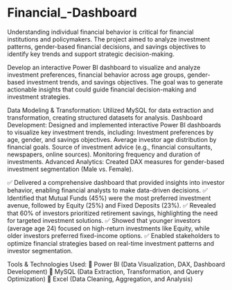 # Financial_-Dashboard
Understanding individual financial behavior is critical for financial institutions and policymakers. The project aimed to analyze investment patterns, gender-based financial decisions, and savings objectives to identify key trends and support strategic decision-making.

Develop an interactive Power BI dashboard to visualize and analyze investment preferences, financial behavior across age groups, gender-based investment trends, and savings objectives. The goal was to generate actionable insights that could guide financial decision-making and investment strategies.

Data Modeling & Transformation: Utilized MySQL for data extraction and transformation, creating structured datasets for analysis.
Dashboard Development: Designed and implemented interactive Power BI dashboards to visualize key investment trends, including:
Investment preferences by age, gender, and savings objectives.
Average investor age distribution by financial goals.
Source of investment advice (e.g., financial consultants, newspapers, online sources).
Monitoring frequency and duration of investments.
Advanced Analytics:
Created DAX measures for gender-based investment segmentation (Male vs. Female).

✅ Delivered a comprehensive dashboard that provided insights into investor behavior, enabling financial analysts to make data-driven decisions.
✅ Identified that Mutual Funds (45%) were the most preferred investment avenue, followed by Equity (25%) and Fixed Deposits (23%).
✅ Revealed that 60% of investors prioritized retirement savings, highlighting the need for targeted investment solutions.
✅ Showed that younger investors (average age 24) focused on high-return investments like Equity, while older investors preferred fixed-income options.
✅ Enabled stakeholders to optimize financial strategies based on real-time investment patterns and investor segmentation.

Tools & Technologies Used:
📌 Power BI (Data Visualization, DAX, Dashboard Development)
📌 MySQL (Data Extraction, Transformation, and Query Optimization)
📌 Excel (Data Cleaning, Aggregation, and Analysis)

